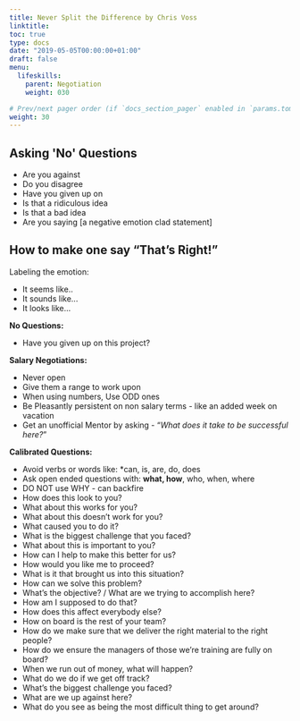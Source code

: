 ```yaml
---
title: Never Split the Difference by Chris Voss
linktitle:
toc: true
type: docs
date: "2019-05-05T00:00:00+01:00"
draft: false
menu:
  lifeskills:
    parent: Negotiation
    weight: 030

# Prev/next pager order (if `docs_section_pager` enabled in `params.toml`)
weight: 30
---
```


## **Asking 'No' Questions**

- Are you against
- Do you disagree
- Have you given up on
- Is that a ridiculous idea
- Is that a bad idea
- Are you saying [a negative emotion clad statement]

## **How to make one say “That’s Right!”**

Labeling the emotion:

- It seems like..
- It sounds like...
- It looks like...

**No Questions:**

- Have you given up on this project?

**Salary Negotiations:**

- Never open
- Give them a range to work upon
- When using numbers, Use ODD ones
- Be Pleasantly persistent on non salary terms - like an added week on vacation
- Get an unofficial Mentor by asking - “_What does it take to be successful here?_”

**Calibrated Questions:**

- Avoid verbs or words like: \*can, is, are, do, does
- Ask open ended questions with: **what, how**, who, when, where
- DO NOT use WHY - can backfire
- How does this look to you?
- What about this works for you?
- What about this doesn’t work for you?
- What caused you to do it?
- What is the biggest challenge that you faced?
- What about this is important to you?
- How can I help to make this better for us?
- How would you like me to proceed?
- What is it that brought us into this situation?
- How can we solve this problem?
- What’s the objective? / What are we trying to accomplish here?
- How am I supposed to do that?
- How does this affect everybody else?
- How on board is the rest of your team?
- How do we make sure that we deliver the right material to the right people?
- How do we ensure the managers of those we’re training are fully on board?
- When we run out of money, what will happen?
- What do we do if we get off track?
- What’s the biggest challenge you faced?
- What are we up against here?
- What do you see as being the most difficult thing to get around?
